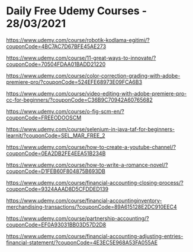 # Daily Free Udemy Courses - 28/03/2021

https://www.udemy.com/course/robotik-kodlama-egitimi/?couponCode=4BC7AC7D67BFE45AE273
https://www.udemy.com/course/11-great-ways-to-innovate/?couponCode=70504FDAA01BADD21220
https://www.udemy.com/course/color-correction-grading-with-adobe-premiere-pro/?couponCode=524EFE68973E09FCA6B3
https://www.udemy.com/course/video-editing-with-adobe-premiere-pro-cc-for-beginners/?couponCode=C36B9C70942A60765682
https://www.udemy.com/course/o-fig-scm-en/?couponCode=FREEODOOSCM
https://www.udemy.com/course/selenium-in-java-taf-for-beginners-learnit/?couponCode=SEL_MAR_FREE_2
https://www.udemy.com/course/how-to-create-a-youtube-channel/?couponCode=0EA2DB2FE4EEA51B234B
https://www.udemy.com/course/how-to-write-a-romance-novel/?couponCode=D1FEB60F804875B693DB
https://www.udemy.com/course/financial-accounting-closing-process/?couponCode=9324AAAD8D5CFDDED139
https://www.udemy.com/course/financial-accountinginventory-merchandising-transactions/?couponCode=89A615128E2DC910EEC4
https://www.udemy.com/course/partnership-accounting/?couponCode=EF0A93031BB03D57D2D8
https://www.udemy.com/course/financial-accounting-adjusting-entries-financial-statement/?couponCode=4E3EC5E968A53FA055AE
